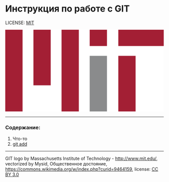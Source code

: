 # Инструкция по работе с GIT


LICENSE: [MIT](./license.md)

![git-logo](./assets/git-logo.png)

---
### Содержание: 
1. Что-то
2. [git add](./add.md)

---

GIT logo by Massachusetts Institute of Technology - http://www.mit.edu/, vectorized by Mysid, Общественное достояние, https://commons.wikimedia.org/w/index.php?curid=9464159, license: [CC BY 3.0](https://creativecommons.org/licenses/by/3.0/)